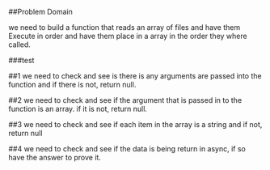 ##Problem Domain

we need to build a function that reads an array of files and have them Execute in order and have them place in a array in the order they where called.

###test

##1
  we need to check and see is there is any arguments are passed into the function and if there is not, return null.

##2
  we need to check and see if the argument that is passed in to the function is an array. if it is not, return null.

##3
  we need to check and see if each item in the array is a string and if not, return null

##4
  we need to check and see if the data is being return in async, if so have the answer to prove it.
